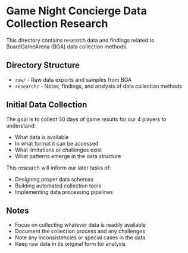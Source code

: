 # Game Night Concierge Data Collection Research

This directory contains research data and findings related to BoardGameArena (BGA) data collection methods.

## Directory Structure

- `raw/` - Raw data exports and samples from BGA
- `research/` - Notes, findings, and analysis of data collection methods

## Initial Data Collection

The goal is to collect 30 days of game results for our 4 players to understand:
- What data is available
- In what format it can be accessed
- What limitations or challenges exist
- What patterns emerge in the data structure

This research will inform our later tasks of:
- Designing proper data schemas
- Building automated collection tools
- Implementing data processing pipelines

## Notes

- Focus on collecting whatever data is readily available
- Document the collection process and any challenges
- Note any inconsistencies or special cases in the data
- Keep raw data in its original form for analysis 